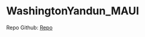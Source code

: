 # WashingtonYandun_MAUI

Repo Github:
[Repo](https://github.com/WashingtonYandun/WashingtonYandun_MAUI)
